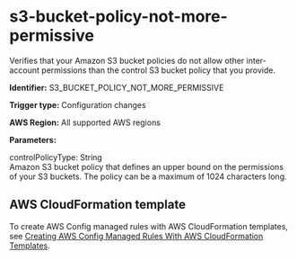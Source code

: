 # s3\-bucket\-policy\-not\-more\-permissive<a name="s3-bucket-policy-not-more-permissive"></a>

Verifies that your Amazon S3 bucket policies do not allow other inter\-account permissions than the control S3 bucket policy that you provide\. 

**Identifier:** S3\_BUCKET\_POLICY\_NOT\_MORE\_PERMISSIVE

**Trigger type:** Configuration changes

**AWS Region:** All supported AWS regions

**Parameters:**

controlPolicyType: String  
Amazon S3 bucket policy that defines an upper bound on the permissions of your S3 buckets\. The policy can be a maximum of 1024 characters long\.

## AWS CloudFormation template<a name="w24aac11c29c17b7d303c15"></a>

To create AWS Config managed rules with AWS CloudFormation templates, see [Creating AWS Config Managed Rules With AWS CloudFormation Templates](aws-config-managed-rules-cloudformation-templates.md)\.